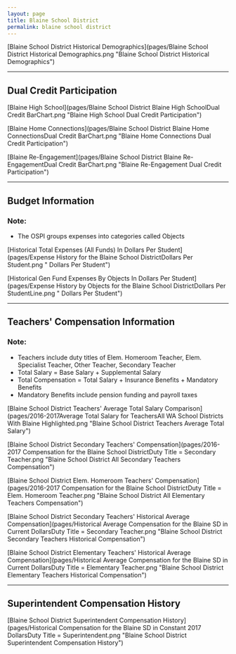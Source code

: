 ```yaml
---
layout: page
title: Blaine School District
permalink: blaine school district
---
```



[Blaine School District Historical Demographics](pages/Blaine School District Historical Demographics.png "Blaine School District Historical Demographics")

___

## Dual Credit Participation

[Blaine High School](pages/Blaine School District Blaine High SchoolDual Credit BarChart.png "Blaine High School Dual Credit Participation")

[Blaine Home Connections](pages/Blaine School District Blaine Home ConnectionsDual Credit BarChart.png "Blaine Home Connections Dual Credit Participation")

[Blaine Re-Engagement](pages/Blaine School District Blaine Re-EngagementDual Credit BarChart.png "Blaine Re-Engagement Dual Credit Participation")


___

## Budget Information
### Note:
- The OSPI groups expenses into categories called Objects

[Historical Total Expenses (All Funds) In Dollars Per Student](pages/Expense History for the Blaine School DistrictDollars Per Student.png " Dollars Per Student")

[Historical Gen Fund Expenses By Objects In Dollars Per Student](pages/Expense History by Objects for the Blaine School DistrictDollars Per StudentLine.png " Dollars Per Student")


___

## Teachers' Compensation Information
### Note:
- Teachers include duty titles of Elem. Homeroom Teacher, Elem. Specialist Teacher, Other Teacher, Secondary Teacher
- Total Salary = Base Salary + Supplemental Salary
- Total Compensation = Total Salary + Insurance Benefits + Mandatory Benefits
- Mandatory Benefits include pension funding and payroll taxes

[Blaine School District Teachers' Average Total Salary Comparison](pages/2016-2017Average Total Salary for TeachersAll WA School Districts With Blaine Highlighted.png "Blaine School District Teachers Average Total Salary")

[Blaine School District Secondary Teachers' Compensation](pages/2016-2017 Compensation for the Blaine School DistrictDuty Title = Secondary Teacher.png "Blaine School District All Secondary Teachers Compensation")

[Blaine School District Elem. Homeroom Teachers' Compensation](pages/2016-2017 Compensation for the Blaine School DistrictDuty Title = Elem. Homeroom Teacher.png "Blaine School District All Elementary Teachers Compensation")

[Blaine School District Secondary Teachers' Historical Average Compensation](pages/Historical Average Compensation for the Blaine SD in Current DollarsDuty Title = Secondary Teacher.png "Blaine School District Secondary Teachers Historical Compensation")

[Blaine School District Elementary Teachers' Historical Average Compensation](pages/Historical Average Compensation for the Blaine SD in Current DollarsDuty Title = Elementary Teacher.png "Blaine School District Elementary Teachers Historical Compensation")


___

## Superintendent Compensation History

[Blaine School District Superintendent Compensation History](pages/Historical Compensation for the Blaine SD in Constant 2017 DollarsDuty Title = Superintendent.png "Blaine School District Superintendent Compensation History")

